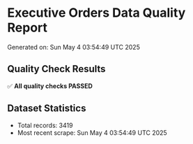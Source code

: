 # Executive Orders Data Quality Report
Generated on: Sun May  4 03:54:49 UTC 2025

## Quality Check Results
✅ **All quality checks PASSED**

## Dataset Statistics
- Total records: 3419
- Most recent scrape: Sun May  4 03:54:49 UTC 2025

